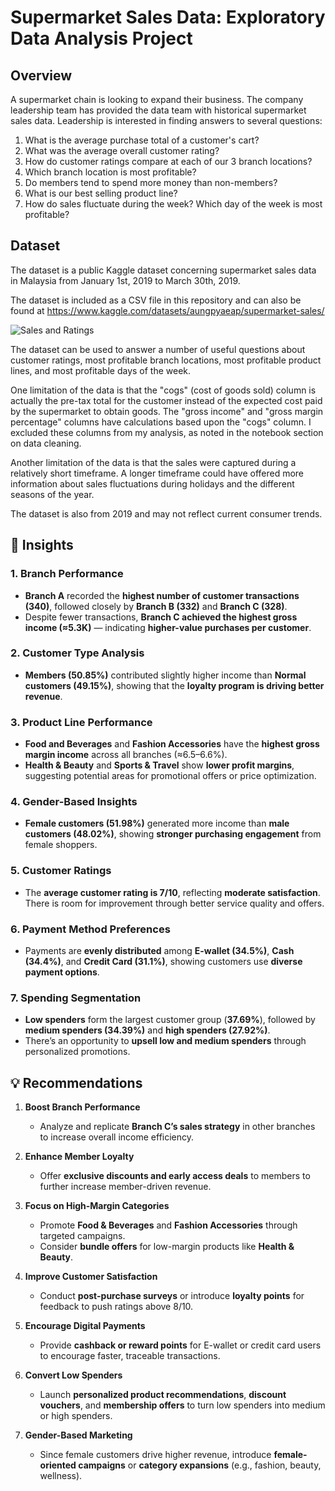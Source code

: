 # Supermarket Sales Data: Exploratory Data Analysis Project

## Overview

A supermarket chain is looking to expand their business. The company leadership team has provided the data team with historical supermarket sales data. Leadership is interested in finding answers to several questions:

1) What is the average purchase total of a customer's cart?
2) What was the average overall customer rating?
3) How do customer ratings compare at each of our 3 branch locations?
4) Which branch location is most profitable?
5) Do members tend to spend more money than non-members?
6) What is our best selling product line?
7) How do sales fluctuate during the week? Which day of the week is most profitable?

## Dataset 

The dataset is a public Kaggle dataset concerning supermarket sales data in Malaysia from January 1st, 2019 to March 30th, 2019.

The dataset is included as a CSV file in this repository and can also be found at https://www.kaggle.com/datasets/aungpyaeap/supermarket-sales/


![Sales and Ratings](https://github.com/cwentz12/Exploratory-Data-Analysis/assets/115527862/2acc6b43-a351-4229-add6-f3906fc2482c)


The dataset can be used to answer a number of useful questions about customer ratings, most profitable branch locations, most profitable product lines, and most profitable days of the week. 

One limitation of the data is that the "cogs" (cost of goods sold) column is actually the pre-tax total for the customer instead of the expected cost paid by the supermarket to obtain goods. The "gross income" and "gross margin percentage" columns have calculations based upon the "cogs" column. I excluded these columns from my analysis, as noted in the notebook section on data cleaning. 

Another limitation of the data is that the sales were captured during a relatively short timeframe. A longer timeframe could have offered more information about sales fluctuations during holidays and the different seasons of the year. 

The dataset is also from 2019 and may not reflect current consumer trends.

## 🧠 **Insights**

### **1. Branch Performance**

* **Branch A** recorded the **highest number of customer transactions (340)**, followed closely by **Branch B (332)** and **Branch C (328)**.
* Despite fewer transactions, **Branch C achieved the highest gross income (≈5.3K)** — indicating **higher-value purchases per customer**.

### **2. Customer Type Analysis**

* **Members (50.85%)** contributed slightly higher income than **Normal customers (49.15%)**, showing that the **loyalty program is driving better revenue**.

### **3. Product Line Performance**

* **Food and Beverages** and **Fashion Accessories** have the **highest gross margin income** across all branches (≈6.5–6.6%).
* **Health & Beauty** and **Sports & Travel** show **lower profit margins**, suggesting potential areas for promotional offers or price optimization.

### **4. Gender-Based Insights**

* **Female customers (51.98%)** generated more income than **male customers (48.02%)**, showing **stronger purchasing engagement** from female shoppers.

### **5. Customer Ratings**

* The **average customer rating is 7/10**, reflecting **moderate satisfaction**. There is room for improvement through better service quality and offers.

### **6. Payment Method Preferences**

* Payments are **evenly distributed** among **E-wallet (34.5%)**, **Cash (34.4%)**, and **Credit Card (31.1%)**, showing customers use **diverse payment options**.

### **7. Spending Segmentation**

* **Low spenders** form the largest customer group (**37.69%**), followed by **medium spenders (34.39%)** and **high spenders (27.92%)**.
* There’s an opportunity to **upsell low and medium spenders** through personalized promotions.


## 💡 **Recommendations**

1. **Boost Branch Performance**

   * Analyze and replicate **Branch C’s sales strategy** in other branches to increase overall income efficiency.

2. **Enhance Member Loyalty**

   * Offer **exclusive discounts and early access deals** to members to further increase member-driven revenue.

3. **Focus on High-Margin Categories**

   * Promote **Food & Beverages** and **Fashion Accessories** through targeted campaigns.
   * Consider **bundle offers** for low-margin products like **Health & Beauty**.

4. **Improve Customer Satisfaction**

   * Conduct **post-purchase surveys** or introduce **loyalty points** for feedback to push ratings above 8/10.

5. **Encourage Digital Payments**

   * Provide **cashback or reward points** for E-wallet or credit card users to encourage faster, traceable transactions.

6. **Convert Low Spenders**

   * Launch **personalized product recommendations**, **discount vouchers**, and **membership offers** to turn low spenders into medium or high spenders.

7. **Gender-Based Marketing**

   * Since female customers drive higher revenue, introduce **female-oriented campaigns** or **category expansions** (e.g., fashion, beauty, wellness).


  
